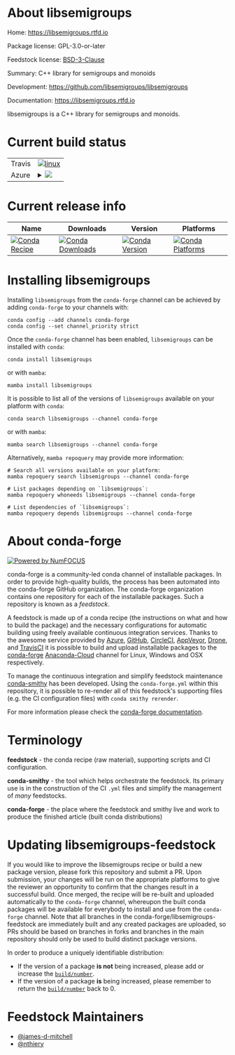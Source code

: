 About libsemigroups
===================

Home: https://libsemigroups.rtfd.io

Package license: GPL-3.0-or-later

Feedstock license: [BSD-3-Clause](https://github.com/conda-forge/libsemigroups-feedstock/blob/main/LICENSE.txt)

Summary: C++ library for semigroups and monoids

Development: https://github.com/libsemigroups/libsemigroups

Documentation: https://libsemigroups.rtfd.io

libsemigroups is a C++ library for semigroups and monoids.


Current build status
====================


<table><tr>
    <td>Travis</td>
    <td>
      <a href="https://app.travis-ci.com/conda-forge/libsemigroups-feedstock">
        <img alt="linux" src="https://img.shields.io/travis/com/conda-forge/libsemigroups-feedstock/main.svg?label=Linux">
      </a>
    </td>
  </tr>
    
  <tr>
    <td>Azure</td>
    <td>
      <details>
        <summary>
          <a href="https://dev.azure.com/conda-forge/feedstock-builds/_build/latest?definitionId=567&branchName=main">
            <img src="https://dev.azure.com/conda-forge/feedstock-builds/_apis/build/status/libsemigroups-feedstock?branchName=main">
          </a>
        </summary>
        <table>
          <thead><tr><th>Variant</th><th>Status</th></tr></thead>
          <tbody><tr>
              <td>linux_64</td>
              <td>
                <a href="https://dev.azure.com/conda-forge/feedstock-builds/_build/latest?definitionId=567&branchName=main">
                  <img src="https://dev.azure.com/conda-forge/feedstock-builds/_apis/build/status/libsemigroups-feedstock?branchName=main&jobName=linux&configuration=linux%20linux_64_" alt="variant">
                </a>
              </td>
            </tr><tr>
              <td>linux_aarch64</td>
              <td>
                <a href="https://dev.azure.com/conda-forge/feedstock-builds/_build/latest?definitionId=567&branchName=main">
                  <img src="https://dev.azure.com/conda-forge/feedstock-builds/_apis/build/status/libsemigroups-feedstock?branchName=main&jobName=linux&configuration=linux%20linux_aarch64_" alt="variant">
                </a>
              </td>
            </tr><tr>
              <td>linux_ppc64le</td>
              <td>
                <a href="https://dev.azure.com/conda-forge/feedstock-builds/_build/latest?definitionId=567&branchName=main">
                  <img src="https://dev.azure.com/conda-forge/feedstock-builds/_apis/build/status/libsemigroups-feedstock?branchName=main&jobName=linux&configuration=linux%20linux_ppc64le_" alt="variant">
                </a>
              </td>
            </tr><tr>
              <td>osx_64</td>
              <td>
                <a href="https://dev.azure.com/conda-forge/feedstock-builds/_build/latest?definitionId=567&branchName=main">
                  <img src="https://dev.azure.com/conda-forge/feedstock-builds/_apis/build/status/libsemigroups-feedstock?branchName=main&jobName=osx&configuration=osx%20osx_64_" alt="variant">
                </a>
              </td>
            </tr><tr>
              <td>osx_arm64</td>
              <td>
                <a href="https://dev.azure.com/conda-forge/feedstock-builds/_build/latest?definitionId=567&branchName=main">
                  <img src="https://dev.azure.com/conda-forge/feedstock-builds/_apis/build/status/libsemigroups-feedstock?branchName=main&jobName=osx&configuration=osx%20osx_arm64_" alt="variant">
                </a>
              </td>
            </tr>
          </tbody>
        </table>
      </details>
    </td>
  </tr>
</table>

Current release info
====================

| Name | Downloads | Version | Platforms |
| --- | --- | --- | --- |
| [![Conda Recipe](https://img.shields.io/badge/recipe-libsemigroups-green.svg)](https://anaconda.org/conda-forge/libsemigroups) | [![Conda Downloads](https://img.shields.io/conda/dn/conda-forge/libsemigroups.svg)](https://anaconda.org/conda-forge/libsemigroups) | [![Conda Version](https://img.shields.io/conda/vn/conda-forge/libsemigroups.svg)](https://anaconda.org/conda-forge/libsemigroups) | [![Conda Platforms](https://img.shields.io/conda/pn/conda-forge/libsemigroups.svg)](https://anaconda.org/conda-forge/libsemigroups) |

Installing libsemigroups
========================

Installing `libsemigroups` from the `conda-forge` channel can be achieved by adding `conda-forge` to your channels with:

```
conda config --add channels conda-forge
conda config --set channel_priority strict
```

Once the `conda-forge` channel has been enabled, `libsemigroups` can be installed with `conda`:

```
conda install libsemigroups
```

or with `mamba`:

```
mamba install libsemigroups
```

It is possible to list all of the versions of `libsemigroups` available on your platform with `conda`:

```
conda search libsemigroups --channel conda-forge
```

or with `mamba`:

```
mamba search libsemigroups --channel conda-forge
```

Alternatively, `mamba repoquery` may provide more information:

```
# Search all versions available on your platform:
mamba repoquery search libsemigroups --channel conda-forge

# List packages depending on `libsemigroups`:
mamba repoquery whoneeds libsemigroups --channel conda-forge

# List dependencies of `libsemigroups`:
mamba repoquery depends libsemigroups --channel conda-forge
```


About conda-forge
=================

[![Powered by
NumFOCUS](https://img.shields.io/badge/powered%20by-NumFOCUS-orange.svg?style=flat&colorA=E1523D&colorB=007D8A)](https://numfocus.org)

conda-forge is a community-led conda channel of installable packages.
In order to provide high-quality builds, the process has been automated into the
conda-forge GitHub organization. The conda-forge organization contains one repository
for each of the installable packages. Such a repository is known as a *feedstock*.

A feedstock is made up of a conda recipe (the instructions on what and how to build
the package) and the necessary configurations for automatic building using freely
available continuous integration services. Thanks to the awesome service provided by
[Azure](https://azure.microsoft.com/en-us/services/devops/), [GitHub](https://github.com/),
[CircleCI](https://circleci.com/), [AppVeyor](https://www.appveyor.com/),
[Drone](https://cloud.drone.io/welcome), and [TravisCI](https://travis-ci.com/)
it is possible to build and upload installable packages to the
[conda-forge](https://anaconda.org/conda-forge) [Anaconda-Cloud](https://anaconda.org/)
channel for Linux, Windows and OSX respectively.

To manage the continuous integration and simplify feedstock maintenance
[conda-smithy](https://github.com/conda-forge/conda-smithy) has been developed.
Using the ``conda-forge.yml`` within this repository, it is possible to re-render all of
this feedstock's supporting files (e.g. the CI configuration files) with ``conda smithy rerender``.

For more information please check the [conda-forge documentation](https://conda-forge.org/docs/).

Terminology
===========

**feedstock** - the conda recipe (raw material), supporting scripts and CI configuration.

**conda-smithy** - the tool which helps orchestrate the feedstock.
                   Its primary use is in the construction of the CI ``.yml`` files
                   and simplify the management of *many* feedstocks.

**conda-forge** - the place where the feedstock and smithy live and work to
                  produce the finished article (built conda distributions)


Updating libsemigroups-feedstock
================================

If you would like to improve the libsemigroups recipe or build a new
package version, please fork this repository and submit a PR. Upon submission,
your changes will be run on the appropriate platforms to give the reviewer an
opportunity to confirm that the changes result in a successful build. Once
merged, the recipe will be re-built and uploaded automatically to the
`conda-forge` channel, whereupon the built conda packages will be available for
everybody to install and use from the `conda-forge` channel.
Note that all branches in the conda-forge/libsemigroups-feedstock are
immediately built and any created packages are uploaded, so PRs should be based
on branches in forks and branches in the main repository should only be used to
build distinct package versions.

In order to produce a uniquely identifiable distribution:
 * If the version of a package **is not** being increased, please add or increase
   the [``build/number``](https://docs.conda.io/projects/conda-build/en/latest/resources/define-metadata.html#build-number-and-string).
 * If the version of a package **is** being increased, please remember to return
   the [``build/number``](https://docs.conda.io/projects/conda-build/en/latest/resources/define-metadata.html#build-number-and-string)
   back to 0.

Feedstock Maintainers
=====================

* [@james-d-mitchell](https://github.com/james-d-mitchell/)
* [@nthiery](https://github.com/nthiery/)

